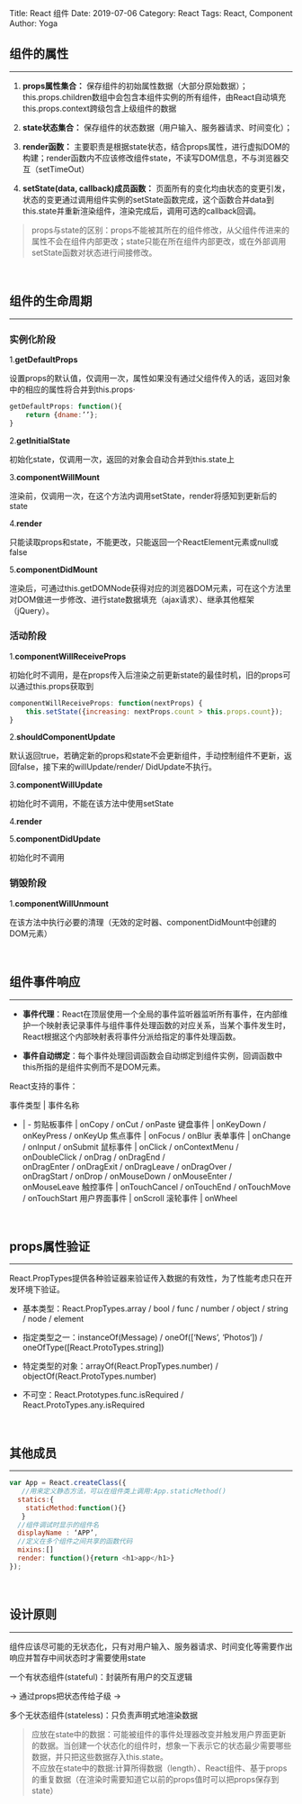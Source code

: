 Title: React 组件
Date: 2019-07-06
Category: React
Tags: React, Component
Author: Yoga

## 组件的属性
___


1. **props属性集合：** 保存组件的初始属性数据（大部分原始数据）；
<br> this.props.children数组中会包含本组件实例的所有组件，由React自动填充
<br> this.props.context跨级包含上级组件的数据

2. **state状态集合：** 保存组件的状态数据（用户输入、服务器请求、时间变化）；

3. **render函数：** 主要职责是根据state状态，结合props属性，进行虚拟DOM的构建；render函数内不应该修改组件state，不读写DOM信息，不与浏览器交互（setTimeOut）

4. **setState(data, callback)成员函数：** 页面所有的变化均由状态的变更引发，状态的变更通过调用组件实例的setState函数完成，这个函数合并data到this.state并重新渲染组件，渲染完成后，调用可选的callback回调。


> props与state的区别：props不能被其所在的组件修改，从父组件传进来的属性不会在组件内部更改；state只能在所在组件内部更改，或在外部调用setState函数对状态进行间接修改。

<br>

## 组件的生命周期
___

### 实例化阶段

1.**getDefaultProps**

设置props的默认值，仅调用一次，属性如果没有通过父组件传入的话，返回对象中的相应的属性将合并到this.props·
```javascript
getDefaultProps: function(){
    return {dname:’’};
}
```

2.**getInitialState**

初始化state，仅调用一次，返回的对象会自动合并到this.state上

3.**componentWillMount**

渲染前，仅调用一次，在这个方法内调用setState，render将感知到更新后的state

4.**render**

只能读取props和state，不能更改，只能返回一个ReactElement元素或null或false

5.**componentDidMount**

渲染后，可通过this.getDOMNode获得对应的浏览器DOM元素，可在这个方法里对DOM做进一步修改、进行state数据填充（ajax请求）、继承其他框架（jQuery）。

### 活动阶段
1.**componentWillReceiveProps**

初始化时不调用，是在props传入后渲染之前更新state的最佳时机，旧的props可以通过this.props获取到

```javascript
componentWillReceiveProps: function(nextProps) {
    this.setState({increasing: nextProps.count > this.props.count});
}
```

2.**shouldComponentUpdate**

默认返回true，若确定新的props和state不会更新组件，手动控制组件不更新，返回false，接下来的willUpdate/render/ DidUpdate不执行。

3.**componentWillUpdate**
	
初始化时不调用，不能在该方法中使用setState

4.**render**

5.**componentDidUpdate**
	
初始化时不调用

### 销毁阶段
1.**componentWillUnmount**

在该方法中执行必要的清理（无效的定时器、componentDidMount中创建的DOM元素）

<br>

## 组件事件响应
___

* **事件代理**：React在顶层使用一个全局的事件监听器监听所有事件，在内部维护一个映射表记录事件与组件事件处理函数的对应关系，当某个事件发生时，React根据这个内部映射表将事件分派给指定的事件处理函数。

* **事件自动绑定**：每个事件处理回调函数会自动绑定到组件实例，回调函数中this所指的是组件实例而不是DOM元素。

React支持的事件：

事件类型 | 事件名称
- | -
剪贴板事件 | onCopy / onCut / onPaste 
键盘事件 | onKeyDown / onKeyPress / onKeyUp
焦点事件 | onFocus / onBlur
表单事件 | onChange / onInput / onSubmit
鼠标事件 | onClick / onContextMenu / onDoubleClick / onDrag / onDragEnd / <br> onDragEnter / onDragExit / onDragLeave / onDragOver / <br> onDragStart / onDrop / onMouseDown / onMouseEnter /  <br>  onMouseLeave
触控事件 | onTouchCancel / onTouchEnd / onTouchMove / onTouchStart
用户界面事件 | onScroll
滚轮事件 | onWheel


<br>

## props属性验证
___
React.PropTypes提供各种验证器来验证传入数据的有效性，为了性能考虑只在开发环境下验证。

* 基本类型：React.PropTypes.array / bool / func / number / object / string / node / element

* 指定类型之一：instanceOf(Message) / oneOf([‘News’, ‘Photos‘]) / oneOfType([React.ProtoTypes.string])

* 特定类型的对象：arrayOf(React.PropTypes.number) / objectOf(React.ProtoTypes.number)

* 不可空：React.Prototypes.func.isRequired / React.ProtoTypes.any.isRequired

<br>

## 其他成员
___

```javascript 
var App = React.createClass({​
   //用来定义静态方法，可以在组件类上调用:App.staticMethod()
  statics:{
    staticMethod:function(){}
   }
  //组件调试时显示的组件名
  displayName : ‘APP’,
  //定义在多个组件之间共享的函数代码
  mixins:[]
  render: function(){return <h1>app</h1>}
});
```

<br>

## 设计原则

___

组件应该尽可能的无状态化，只有对用户输入、服务器请求、时间变化等需要作出响应并暂存中间状态时才需要使用state

一个有状态组件(stateful)：封装所有用户的交互逻辑

-> 通过props把状态传给子级 ->

多个无状态组件(stateless)：只负责声明式地渲染数据

> 应放在state中的数据：可能被组件的事件处理器改变并触发用户界面更新的数据。当创建一个状态化的组件时，想象一下表示它的状态最少需要哪些数据，并只把这些数据存入this.state。<br>
不应放在state中的数据:计算所得数据（length）、React组件、基于props的重复数据（在渲染时需要知道它以前的props值时可以把props保存到state）
